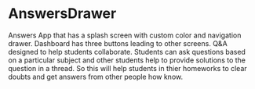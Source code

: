 # AnswersDrawer
Answers App that has a splash screen with custom color and navigation drawer. Dashboard has three buttons leading to other screens.
Q&A designed to help students collaborate. Students can ask questions based on a particular subject and other students help to provide solutions to the question in a thread. 
So this will help students in thier homeworks to clear doubts and get answers from other people how know.
